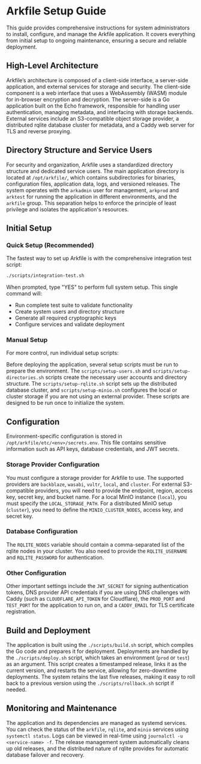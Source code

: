 # Arkfile Setup Guide

This guide provides comprehensive instructions for system administrators to install, configure, and manage the Arkfile application. It covers everything from initial setup to ongoing maintenance, ensuring a secure and reliable deployment.

## High-Level Architecture

Arkfile’s architecture is composed of a client-side interface, a server-side application, and external services for storage and security. The client-side component is a web interface that uses a WebAssembly (WASM) module for in-browser encryption and decryption. The server-side is a Go application built on the Echo framework, responsible for handling user authentication, managing metadata, and interfacing with storage backends. External services include an S3-compatible object storage provider, a distributed rqlite database cluster for metadata, and a Caddy web server for TLS and reverse proxying.

## Directory Structure and Service Users

For security and organization, Arkfile uses a standardized directory structure and dedicated service users. The main application directory is located at `/opt/arkfile/`, which contains subdirectories for binaries, configuration files, application data, logs, and versioned releases. The system operates with the `arkadmin` user for management, `arkprod` and `arktest` for running the application in different environments, and the `arkfile` group. This separation helps to enforce the principle of least privilege and isolates the application's resources.

## Initial Setup

### Quick Setup (Recommended)

The fastest way to set up Arkfile is with the comprehensive integration test script:

```bash
./scripts/integration-test.sh
```

When prompted, type "YES" to perform full system setup. This single command will:
- Run complete test suite to validate functionality
- Create system users and directory structure
- Generate all required cryptographic keys
- Configure services and validate deployment

### Manual Setup

For more control, run individual setup scripts:

Before deploying the application, several setup scripts must be run to prepare the environment. The `scripts/setup-users.sh` and `scripts/setup-directories.sh` scripts create the necessary user accounts and directory structure. The `scripts/setup-rqlite.sh` script sets up the distributed database cluster, and `scripts/setup-minio.sh` configures the local or cluster storage if you are not using an external provider. These scripts are designed to be run once to initialize the system.

## Configuration

Environment-specific configuration is stored in `/opt/arkfile/etc/<env>/secrets.env`. This file contains sensitive information such as API keys, database credentials, and JWT secrets.

### Storage Provider Configuration

You must configure a storage provider for Arkfile to use. The supported providers are `backblaze`, `wasabi`, `vultr`, `local`, and `cluster`. For external S3-compatible providers, you will need to provide the endpoint, region, access key, secret key, and bucket name. For a local MinIO instance (`local`), you must specify the `LOCAL_STORAGE_PATH`. For a distributed MinIO setup (`cluster`), you need to define the `MINIO_CLUSTER_NODES`, access key, and secret key.

### Database Configuration

The `RQLITE_NODES` variable should contain a comma-separated list of the rqlite nodes in your cluster. You also need to provide the `RQLITE_USERNAME` and `RQLITE_PASSWORD` for authentication.

### Other Configuration

Other important settings include the `JWT_SECRET` for signing authentication tokens, DNS provider API credentials if you are using DNS challenges with Caddy (such as `CLOUDFLARE_API_TOKEN` for Cloudflare), the `PROD_PORT` and `TEST_PORT` for the application to run on, and a `CADDY_EMAIL` for TLS certificate registration.

## Build and Deployment

The application is built using the `./scripts/build.sh` script, which compiles the Go code and prepares it for deployment. Deployments are handled by the `./scripts/deploy.sh` script, which takes an environment (`prod` or `test`) as an argument. This script creates a timestamped release, links it as the current version, and restarts the service, allowing for zero-downtime deployments. The system retains the last five releases, making it easy to roll back to a previous version using the `./scripts/rollback.sh` script if needed.

## Monitoring and Maintenance

The application and its dependencies are managed as systemd services. You can check the status of the `arkfile`, `rqlite`, and `minio` services using `systemctl status`. Logs can be viewed in real-time using `journalctl -u <service-name> -f`. The release management system automatically cleans up old releases, and the distributed nature of rqlite provides for automatic database failover and recovery.
